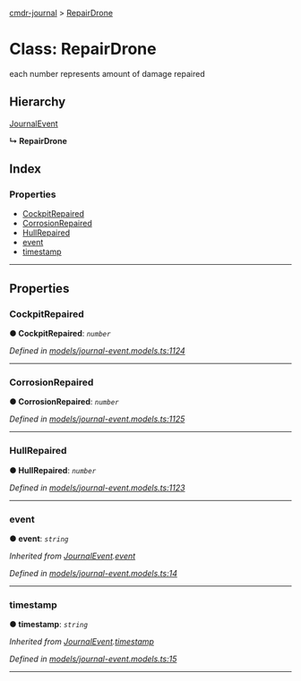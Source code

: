 [cmdr-journal](../README.md) > [RepairDrone](../classes/repairdrone.md)



# Class: RepairDrone


each number represents amount of damage repaired

## Hierarchy


 [JournalEvent](journalevent.md)

**↳ RepairDrone**







## Index

### Properties

* [CockpitRepaired](repairdrone.md#cockpitrepaired)
* [CorrosionRepaired](repairdrone.md#corrosionrepaired)
* [HullRepaired](repairdrone.md#hullrepaired)
* [event](repairdrone.md#event)
* [timestamp](repairdrone.md#timestamp)



---
## Properties
<a id="cockpitrepaired"></a>

###  CockpitRepaired

**●  CockpitRepaired**:  *`number`* 

*Defined in [models/journal-event.models.ts:1124](https://github.com/chrisbruford/cmdr-journal/blob/5b08b7d/src/models/journal-event.models.ts#L1124)*





___

<a id="corrosionrepaired"></a>

###  CorrosionRepaired

**●  CorrosionRepaired**:  *`number`* 

*Defined in [models/journal-event.models.ts:1125](https://github.com/chrisbruford/cmdr-journal/blob/5b08b7d/src/models/journal-event.models.ts#L1125)*





___

<a id="hullrepaired"></a>

###  HullRepaired

**●  HullRepaired**:  *`number`* 

*Defined in [models/journal-event.models.ts:1123](https://github.com/chrisbruford/cmdr-journal/blob/5b08b7d/src/models/journal-event.models.ts#L1123)*





___

<a id="event"></a>

###  event

**●  event**:  *`string`* 

*Inherited from [JournalEvent](journalevent.md).[event](journalevent.md#event)*

*Defined in [models/journal-event.models.ts:14](https://github.com/chrisbruford/cmdr-journal/blob/5b08b7d/src/models/journal-event.models.ts#L14)*





___

<a id="timestamp"></a>

###  timestamp

**●  timestamp**:  *`string`* 

*Inherited from [JournalEvent](journalevent.md).[timestamp](journalevent.md#timestamp)*

*Defined in [models/journal-event.models.ts:15](https://github.com/chrisbruford/cmdr-journal/blob/5b08b7d/src/models/journal-event.models.ts#L15)*





___


